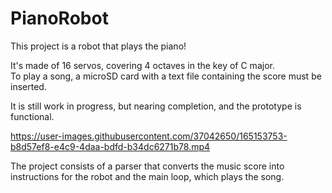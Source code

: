 # PianoRobot
This project is a robot that plays the piano!

It's made of 16 servos, covering 4 octaves in the key of C major. <br>
To play a song, a microSD card with a text file containing the score must be inserted.

It is still work in progress, but nearing completion, and the prototype is functional.

https://user-images.githubusercontent.com/37042650/165153753-b8d57ef8-e4c9-4daa-bdfd-b34dc6271b78.mp4

The project consists of a parser that converts the music score into instructions for the robot
and the main loop, which plays the song.
